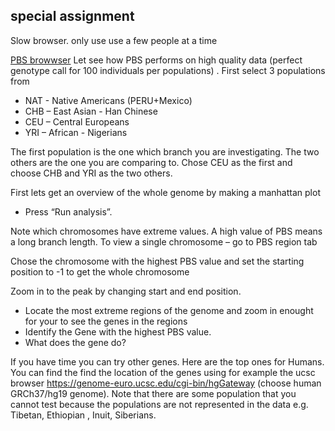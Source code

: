 ## special assignment

Slow browser. only use use a few people at a time

[PBS browwser](http://popgen.dk:3838/anders/popgen2016/selectionScan/)
Let see how PBS performs on high quality data (perfect genotype call for 100 individuals per populations) . First select 3 populations from 
  - NAT - Native Americans (PERU+Mexico)
  - CHB – East Asian - Han Chinese
  - CEU – Central Europeans
  - YRI – African - Nigerians
  
The first population is the one which branch you are investigating. The two others are the one you are comparing to. Chose CEU as the first and choose CHB and YRI as the two others. 

First lets get an overview of the whole genome by making a manhattan plot
  - Press “Run analysis”. 

Note which chromosomes have extreme values. A high value of PBS means a long branch length. 
To view a single chromosome – go to PBS region tab

Chose the chromosome with the highest PBS value and set the starting position to -1 to get the whole chromosome

Zoom in to the peak by changing start and end position.  

  - Locate the most extreme regions of the genome and zoom in enought for your to see the genes in the regions
  - Identify the Gene with the highest PBS value.  
  - What does the gene do?
  
If you have time you can try other genes. Here are the top ones for Humans. You can find the find the location of the genes using for example the ucsc browser https://genome-euro.ucsc.edu/cgi-bin/hgGateway   (choose human GRCh37/hg19 genome). Note that there are some population that you cannot test because the populations are not represented in the data e.g. Tibetan, Ethiopian , Inuit, Siberians.
